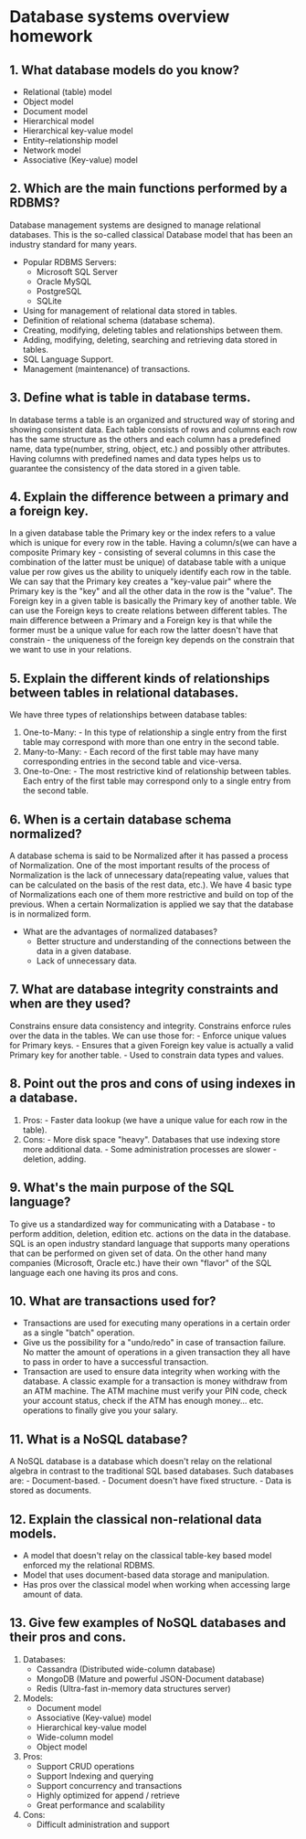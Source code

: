 # Database systems overview homework

## 1. What database models do you know?
  - Relational (table) model
  - Object model
  - Document model
  - Hierarchical model
  - Hierarchical key-value model
  - Entity–relationship model
  - Network model
  - Associative (Key-value) model
## 2. Which are the main functions performed by a RDBMS?
  Database management systems are designed to manage relational databases. This is the so-called classical Database model that has been an industry standard for many years.
  - Popular RDBMS Servers:
    - Microsoft SQL Server
    - Oracle MySQL
    - PostgreSQL
    - SQLite
  - Using for management of relational data stored in tables.
  - Definition of relational schema (database schema).
  - Creating, modifying, deleting tables and relationships between them.
  - Adding, modifying, deleting, searching and retrieving data stored in tables.
  - SQL Language Support.
  - Management (maintenance) of transactions.
## 3. Define what is table in database terms.
  In database terms a table is an organized and structured way of storing and showing consistent data. Each table consists of rows and columns each row has the same structure as the others and each column has a predefined name, data type(number, string, object, etc.) and possibly other attributes. Having columns with predefined names and data types helps us to guarantee the consistency of the data stored in a given table.
## 4. Explain the difference between a primary and a foreign key.
  In a given database table the Primary key or the index refers to a value which is unique for every row in the table. Having a column/s(we can have a composite Primary key - consisting of several columns in this case the combination of the latter must be unique) of database table with a unique value per row gives us the ability to uniquely identify each row in the table. We can say that the Primary key creates a "key-value pair" where the Primary key is the "key" and all the other data in the row is the "value".
  The Foreign key in a given table is basically the Primary key of another table. We can use the Foreign keys to create relations between different tables. The main difference between a Primary and a Foreign key is that while the former must be a unique value for each row the latter doesn't have that constrain - the uniqueness of the foreign key depends on the constrain that we want to use in your relations.
## 5. Explain the different kinds of relationships between tables in relational databases.
  We have three types of relationships between database tables:
  1. One-to-Many:
    - In this type of relationship a single entry from the first table may correspond with more than one entry in the second table.
  2. Many-to-Many:
    - Each record of the first table may have many corresponding entries in the second table and vice-versa.
  3. One-to-One:
    - The most restrictive kind of relationship between tables. Each entry of the first table may correspond only to a single entry from the second table.
## 6. When is a certain database schema normalized?
  A database schema is said to be Normalized after it has passed a process of Normalization. One of the most important results of the process of Normalization is the lack of unnecessary data(repeating value, values that can be calculated on the basis of the rest data, etc.). We have 4 basic type of Normalizations each one of them more restrictive and build on top of the previous. When a certain Normalization is applied we say that the database is in normalized form.
  - What are the advantages of normalized databases?
    - Better structure and understanding of the connections between the data in a given database.
    - Lack of unnecessary data.
## 7. What are database integrity constraints and when are they used?
  Constrains ensure data consistency and integrity.
  Constrains enforce rules over the data in the tables.
  We can use those for:
    - Enforce unique values for Primary keys.
    - Ensures that a given Foreign key value is actually a valid Primary key for another table.
    - Used to constrain data types and values.
## 8. Point out the pros and cons of using indexes in a database.
  1. Pros:
    - Faster data lookup (we have a unique value for each row in the table).
  2. Cons:
    - More disk space "heavy". Databases that use indexing store more additional data.
    - Some administration processes are slower - deletion, adding.
## 9. What's the main purpose of the SQL language?
  To give us a standardized way for communicating with a Database - to perform addition, deletion, edition etc. actions on the data in the database. SQL is an open industry standard language that supports many operations that can be performed on given set of data. On the other hand many companies (Microsoft, Oracle etc.) have their own "flavor" of the SQL language each one having its pros and cons.
## 10. What are transactions used for?
  - Transactions are used for executing many operations in a certain order as a single "batch" operation.
  - Give us the possibility for a "undo/redo" in case of transaction failure. No matter the amount of operations in a given transaction they all have to pass in order to have a successful transaction.
  - Transaction are used to ensure data integrity when working with the database.
  A classic example for a transaction is money withdraw from an ATM machine. The ATM machine must verify your PIN code, check your account status, check if the ATM has enough money... etc. operations to finally give you your salary.
## 11. What is a NoSQL database?
  A NoSQL database is a database which doesn't relay on the relational algebra in contrast to the traditional SQL based databases. Such databases are:
    - Document-based.
    - Document doesn't have fixed structure.
    - Data is stored as documents.
## 12. Explain the classical non-relational data models.
  - A model that doesn't relay on the classical table-key based model enforced my the relational RDBMS.
  - Model that uses document-based data storage and manipulation.
  - Has pros over the classical model when working when accessing large amount of data.
## 13. Give few examples of NoSQL databases and their pros and cons.
  1. Databases:
     - Cassandra (Distributed wide-column database)
     - MongoDB (Mature and powerful JSON-Document database)
     - Redis (Ultra-fast in-memory data structures server)
  2. Models:
     - Document model
     - Associative (Key-value) model
     - Hierarchical key-value model
     - Wide-column model
     - Object model
  3. Pros:
     - Support CRUD operations
     - Support Indexing and querying
     - Support concurrency and transactions
     - Highly optimized for append / retrieve
     - Great performance and scalability
  4. Cons:
     - Difficult administration and support
